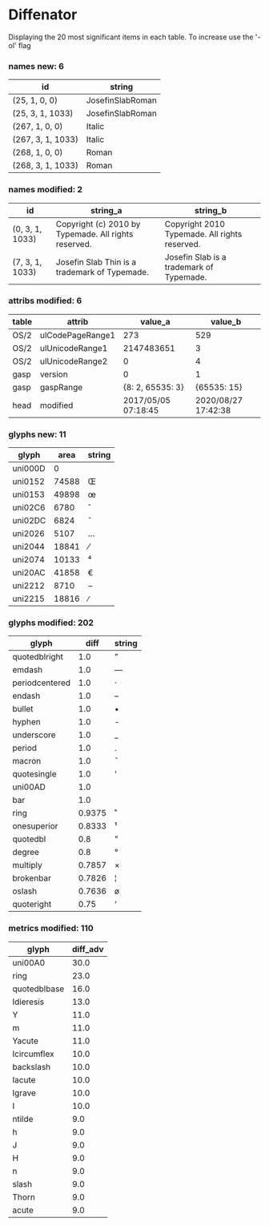 # Diffenator

Displaying the 20 most significant items in each table. To increase use the '-ol' flag


### names new: 6

id | string
--- | --- | 
(25, 1, 0, 0) | JosefinSlabRoman
(25, 3, 1, 1033) | JosefinSlabRoman
(267, 1, 0, 0) | Italic
(267, 3, 1, 1033) | Italic
(268, 1, 0, 0) | Roman
(268, 3, 1, 1033) | Roman

### names modified: 2

id | string_a | string_b
--- | --- | --- | 
(0, 3, 1, 1033) | Copyright (c) 2010 by Typemade. All rights reserved. | Copyright 2010 Typemade. All rights reserved.
(7, 3, 1, 1033) | Josefin Slab Thin is a trademark of Typemade. | Josefin Slab is a trademark of Typemade.

### attribs modified: 6

table | attrib | value_a | value_b
--- | --- | --- | --- | 
OS/2 | ulCodePageRange1 | 273 | 529
OS/2 | ulUnicodeRange1 | 2147483651 | 3
OS/2 | ulUnicodeRange2 | 0 | 4
gasp | version | 0 | 1
gasp | gaspRange | {8: 2, 65535: 3} | {65535: 15}
head | modified | 2017/05/05 07:18:45 | 2020/08/27 17:42:38

### glyphs new: 11

glyph | area | string
--- | --- | --- | 
uni000D | 0 | 
uni0152 | 74588 | Œ
uni0153 | 49898 | œ
uni02C6 | 6780 | ˆ
uni02DC | 6824 | ˜
uni2026 | 5107 | …
uni2044 | 18841 | ⁄
uni2074 | 10133 | ⁴
uni20AC | 41858 | €
uni2212 | 8710 | −
uni2215 | 18816 | ∕

### glyphs modified: 202

glyph | diff | string
--- | --- | --- | 
quotedblright | 1.0 | ”
emdash | 1.0 | —
periodcentered | 1.0 | ·
endash | 1.0 | –
bullet | 1.0 | •
hyphen | 1.0 | -
underscore | 1.0 | _
period | 1.0 | .
macron | 1.0 | ¯
quotesingle | 1.0 | '
uni00AD | 1.0 | ­
bar | 1.0 | |
ring | 0.9375 | ˚
onesuperior | 0.8333 | ¹
quotedbl | 0.8 | "
degree | 0.8 | °
multiply | 0.7857 | ×
brokenbar | 0.7826 | ¦
oslash | 0.7636 | ø
quoteright | 0.75 | ’

### metrics modified: 110

glyph | diff_adv
--- | --- | 
uni00A0 | 30.0
ring | 23.0
quotedblbase | 16.0
Idieresis | 13.0
Y | 11.0
m | 11.0
Yacute | 11.0
Icircumflex | 10.0
backslash | 10.0
Iacute | 10.0
Igrave | 10.0
I | 10.0
ntilde | 9.0
h | 9.0
J | 9.0
H | 9.0
n | 9.0
slash | 9.0
Thorn | 9.0
acute | 9.0